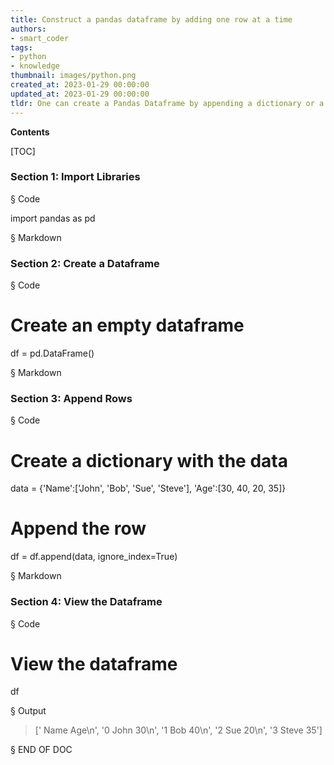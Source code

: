 ```yaml
---
title: Construct a pandas dataframe by adding one row at a time
authors:
- smart_coder
tags:
- python
- knowledge
thumbnail: images/python.png
created_at: 2023-01-29 00:00:00
updated_at: 2023-01-29 00:00:00
tldr: One can create a Pandas Dataframe by appending a dictionary or a list of values to the Dataframe one row at a time using the Dataframe.append() method.
---
```


**Contents**

[TOC]

### Section 1: Import Libraries

§ Code

import pandas as pd
 
§ Markdown

### Section 2: Create a Dataframe

§ Code

# Create an empty dataframe
df = pd.DataFrame()
 
§ Markdown

### Section 3: Append Rows

§ Code

# Create a dictionary with the data
data = {'Name':['John', 'Bob', 'Sue', 'Steve'],
        'Age':[30, 40, 20, 35]}

# Append the row
df = df.append(data, ignore_index=True)
 
§ Markdown

### Section 4: View the Dataframe

§ Code

# View the dataframe
df

§ Output

> ['   Name  Age\n', '0  John   30\n', '1   Bob   40\n', '2   Sue   20\n', '3  Steve   35']

 
§ END OF DOC
